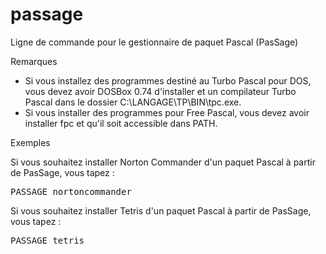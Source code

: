 # passage
Ligne de commande pour le gestionnaire de paquet Pascal (PasSage)

Remarques
 - Si vous installez des programmes destiné au Turbo Pascal pour DOS, vous devez avoir DOSBox 0.74 d'installer et un compilateur Turbo Pascal dans le dossier C:\LANGAGE\TP\BIN\tpc.exe.
 - Si vous installer des programmes pour Free Pascal, vous devez avoir installer fpc et qu'il soit accessible dans PATH.

Exemples

Si vous souhaitez installer Norton Commander d'un paquet Pascal à partir de PasSage, vous tapez :
<pre>
PASSAGE nortoncommander
</pre>


Si vous souhaitez installer Tetris d'un paquet Pascal à partir de PasSage, vous tapez :
<pre>
PASSAGE tetris
</pre>


